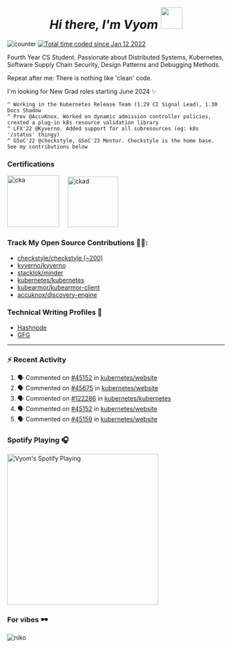 <h1 align="center"><em>Hi there, I'm Vyom </em><img src="https://user-images.githubusercontent.com/73777108/150582164-1a082835-3bad-4a81-b3c7-dad6e90c6e19.gif" width="50"></h1>

![counter](https://enpd32rp4uhhkkc.m.pipedream.net)
<a href="https://wakatime.com/@939457b0-41b0-4830-8244-95c652fadddb"><img src="https://wakatime.com/badge/user/939457b0-41b0-4830-8244-95c652fadddb.svg" alt="Total time coded since Jan 12 2022" /></a>

Fourth Year CS Student. Passionate about Distributed Systems, Kubernetes, Software Supply Chain Security, Design Patterns and Debugging Methods. 

Repeat after me: There is nothing like 'clean' code.

I'm looking for New Grad roles starting June 2024 ✨

```
^ Working in the Kubernetes Release Team (1.29 CI Signal Lead), 1.30 Docs Shadow
^ Prev @AccuKnox. Worked on dynamic admission controller policies, created a plug-in k8s resource validation library
^ LFX'22 @Kyverno. Added support for all subresources (eg: k8s '/status' thingy)
^ GSoC'22 @checkstyle, GSoC'23 Mentor. Checkstyle is the home base. See my contributions below
```

### Certifications

<img src="https://images.credly.com/images/8b8ed108-e77d-4396-ac59-2504583b9d54/cka_from_cncfsite__281_29.png" alt="cka" height="120"> &nbsp; &nbsp;
<img src="https://images.credly.com/images/f88d800c-5261-45c6-9515-0458e31c3e16/ckad_from_cncfsite.png" alt="ckad" height="117"> &nbsp; &nbsp;

### Track My Open Source Contributions 👨‍💻: 
 - [checkstyle/checkstyle (~200)](https://github.com/checkstyle/checkstyle/pulls?q=is%3Apr+author%3AVyom-Yadav+is%3Amerged+)
 - [kyverno/kyverno](https://github.com/kyverno/kyverno/pulls?q=is%3Apr+author%3AVyom-Yadav+is%3Amerged+)
 - [stacklok/minder](https://github.com/stacklok/minder/pulls?q=is%3Apr+author%3AVyom-Yadav+is%3Amerged+)
 - [kubernetes/kubernetes](https://github.com/kubernetes/kubernetes/issues?q=is%3Aissue+author%3AVyom-Yadav)
 - [kubearmor/kubearmor-client](https://github.com/kubearmor/kubearmor-client/pulls?q=is%3Amerged+is%3Apr+author%3AVyom-Yadav+)
 - [accuknox/discovery-engine](https://github.com/accuknox/discovery-engine/pulls?q=is%3Amerged+is%3Apr+author%3AVyom-Yadav+)

### Technical Writing Profiles 📃
 - [Hashnode](https://while-vyom-is-coding.hashnode.dev/)
 - [GFG](https://auth.geeksforgeeks.org/user/jackhammervyom/articles)

---

### :zap: Recent Activity

<!--START_SECTION:activity-->
1. 🗣 Commented on [#45152](https://github.com/kubernetes/website/pull/45152#issuecomment-2020416344) in [kubernetes/website](https://github.com/kubernetes/website)
2. 🗣 Commented on [#45675](https://github.com/kubernetes/website/pull/45675#issuecomment-2020392140) in [kubernetes/website](https://github.com/kubernetes/website)
3. 🗣 Commented on [#122286](https://github.com/kubernetes/kubernetes/issues/122286#issuecomment-2013139653) in [kubernetes/kubernetes](https://github.com/kubernetes/kubernetes)
4. 🗣 Commented on [#45152](https://github.com/kubernetes/website/pull/45152#issuecomment-2013031038) in [kubernetes/website](https://github.com/kubernetes/website)
5. 🗣 Commented on [#45159](https://github.com/kubernetes/website/pull/45159#issuecomment-2013027386) in [kubernetes/website](https://github.com/kubernetes/website)
<!--END_SECTION:activity-->

### Spotify Playing 🎧

[<img src="https://novatorem-git-master-vyom-yadav.vercel.app/api/spotify" alt="Vyom's Spotify Playing" width="350" />](https://open.spotify.com/user/312oauov5ttlvf6hg6yygyiz3m4m)

### For vibes 🕶️

<img src="https://media1.tenor.com/m/jDLCMJDVK8UAAAAC/nikoomilana-betasquadgifs.gif" alt="niko"> &nbsp; &nbsp;
